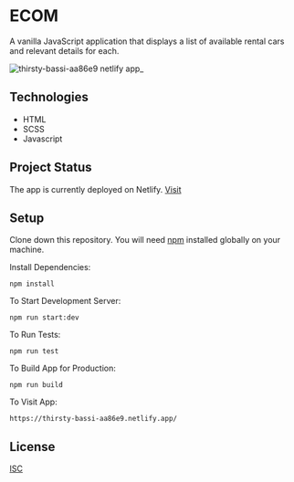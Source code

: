 # ECOM

A vanilla JavaScript application that displays a list of available rental cars and relevant details for each.

![thirsty-bassi-aa86e9 netlify app_](https://user-images.githubusercontent.com/20817675/125874412-1b9dd8c8-b5da-4064-94e8-88a2d85e8285.png)

## Technologies

- HTML
- SCSS
- Javascript

## Project Status

The app is currently deployed on Netlify. [Visit](https://thirsty-bassi-aa86e9.netlify.app/)

## Setup

Clone down this repository. You will need [npm](https://nodejs.org/en/download/) installed globally on your machine.

Install Dependencies:

`npm install`

To Start Development Server:

`npm run start:dev`

To Run Tests:

`npm run test`

To Build App for Production:

`npm run build`

To Visit App:

`https://thirsty-bassi-aa86e9.netlify.app/`

## License

[ISC](https://opensource.org/licenses/ISC)
